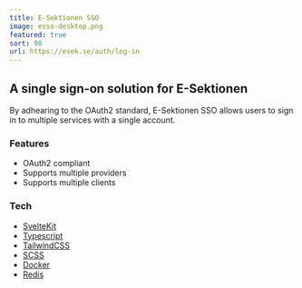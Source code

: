 ```yaml
---
title: E-Sektionen SSO
image: esso-desktop.png
featured: true
sort: 98
url: https://esek.se/auth/log-in
---
```


## A single sign-on solution for E-Sektionen

By adhearing to the OAuth2 standard, E-Sektionen SSO allows users to sign in to multiple services with a single account.

### Features

- OAuth2 compliant
- Supports multiple providers
- Supports multiple clients

### Tech

- [SvelteKit](https://kit.svelte.dev/)
- [Typescript](https://www.typescriptlang.org/)
- [TailwindCSS](https://tailwindcss.com/)
- [SCSS](https://sass-lang.com/)
- [Docker](https://www.docker.com/)
- [Redis](https://redis.io/)
